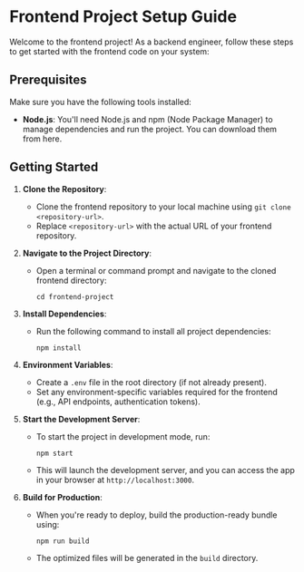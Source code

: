 # Frontend Project Setup Guide

Welcome to the frontend project! As a backend engineer, follow these steps to get started with the frontend code on your system:

## Prerequisites

Make sure you have the following tools installed:

- **Node.js**: You'll need Node.js and npm (Node Package Manager) to manage dependencies and run the project. You can download them from here.

## Getting Started

1. **Clone the Repository**:

   - Clone the frontend repository to your local machine using `git clone <repository-url>`.
   - Replace `<repository-url>` with the actual URL of your frontend repository.

2. **Navigate to the Project Directory**:

   - Open a terminal or command prompt and navigate to the cloned frontend directory:
     ```
     cd frontend-project
     ```

3. **Install Dependencies**:

   - Run the following command to install all project dependencies:
     ```
     npm install
     ```

4. **Environment Variables**:

   - Create a `.env` file in the root directory (if not already present).
   - Set any environment-specific variables required for the frontend (e.g., API endpoints, authentication tokens).

5. **Start the Development Server**:

   - To start the project in development mode, run:
     ```
     npm start
     ```
   - This will launch the development server, and you can access the app in your browser at `http://localhost:3000`.

6. **Build for Production**:
   - When you're ready to deploy, build the production-ready bundle using:
     ```
     npm run build
     ```
   - The optimized files will be generated in the `build` directory.
